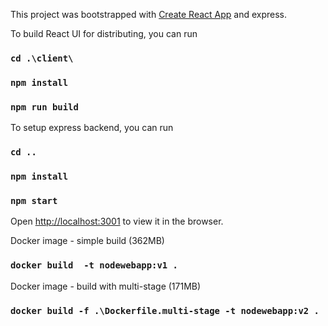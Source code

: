 This project was bootstrapped with [Create React App](https://github.com/facebook/create-react-app) and express.

To build React UI for distributing, you can run 

### `cd .\client\`

### `npm install `

### `npm run build`

To setup express backend, you can run 

### `cd .. `

### `npm install `

### `npm start`

Open [http://localhost:3001](http://localhost:3001) to view it in the browser.



Docker image - simple build (362MB)

### `docker build  -t nodewebapp:v1 .`

Docker image - build with multi-stage (171MB)

### `docker build -f .\Dockerfile.multi-stage -t nodewebapp:v2 .`
